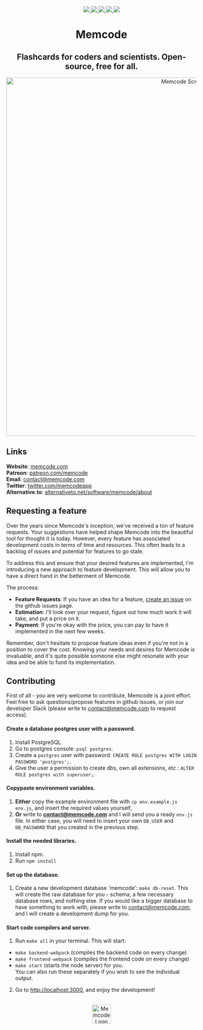 <div align="center">
  <a href="http://memcode.com" title="Website memcode.com">
    <img src="https://img.shields.io/website-up-down-green-red/http/shields.io.svg"/>
  </a>
  
  <a href="https://GitHub.com/Naereen/lakesare/memcode/contributors/" title="GitHub contributors">
    <img src="https://img.shields.io/github/contributors/lakesare/memcode"/>
  </a>
  
  <a href="https://github.com/lakesare/memcode/blob/master/LICENSE" title="GitHub license">
    <img src="https://img.shields.io/github/license/Naereen/StrapDown.js.svg"/>
  </a>
  
  <a href="https://reactjs.org/docs/how-to-contribute.html#your-first-pull-request" title="PRs welcome">
    <img src="https://img.shields.io/badge/PRs-welcome-brightgreen.svg"/>
  </a>

<!--   <a href="https://gitpod.io/#https://github.com/lakesare/memcode" title="Gitpod Ready-to-Code">
    <img src="https://img.shields.io/badge/Gitpod-Ready--to--Code-blue?logo=gitpod"/>
  </a> -->

  <a href="https://patreon.com/memcode" title="Donate to Memcode project using Patreon">
    <img src="https://img.shields.io/badge/patreon-donate-yellow.svg"/>
  </a>
</div>

<h1 align="center">
  Memcode
</h1>

<h2 align="center">
  Flashcards for coders and scientists. Open-source, free for all.
</h2>

<div align="center">
  <img width="950px" alt="Memcode Screenshot" src="https://user-images.githubusercontent.com/7578559/154212696-1597a568-7a97-44d8-bda9-56cc80fcc725.png">
</div>

## Links

**Website**: <a href="https://www.memcode.com">memcode.com</a>  
**Patreon**: <a href="https://patreon.com/memcode">patreon.com/memcode</a>   
**Email**:   contact@memcode.com    
**Twitter**: <a href="https://twitter.com/memcodeapp">twitter.com/memcodeapp</a>  
**Alternative.to**: <a href="https://alternativeto.net/software/memcode/about">alternativeto.net/software/memcode/about</a>    

## Requesting a feature

Over the years since Memcode's inception, we've received a ton of feature requests. Your suggestions have helped shape Memcode into the beautiful tool for thought it is today. However, every feature has associated development costs in terms of time and resources. This often leads to a backlog of issues and potential for features to go stale.

To address this and ensure that your desired features are implemented, I'm introducing a new approach to feature development. This will allow you to have a direct hand in the betterment of Memcode.

The process:

- **Feature Requests**: If you have an idea for a feature, <a href="https://github.com/lakesare/memcode/issues/new">create an issue</a> on the github issues page.  
- **Estimation**: I'll look over your request, figure out how much work it will take, and put a price on it.  
- **Payment**: If you're okay with the price, you can pay to have it implemented in the next few weeks.  

Remember, don't hesitate to propose feature ideas even if you're not in a position to cover the cost. Knowing your needs and desires for Memcode is invaluable, and it's quite possible someone else might resonate with your idea and be able to fund its implementation.

## Contributing

First of all - you are very welcome to contribute, Memcode is a joint effort.   
Feel free to ask questions/propose features in github issues, or join our developer Slack (please write to contact@memcode.com to request access).

<!-- Note: if you'd like to use online development environment, try <a href="https://github.com/lakesare/memcode/blob/master/Gitpod.md">Gitpod.md</a> (might need some adjustments). The steps below are for the local setup. -->

#### Create a database postgres user with a password.
1. Install PostgreSQL.
2. Go to postgres console: `psql postgres`.
3. Create a `postgres` user with password: `CREATE ROLE postgres WITH LOGIN PASSWORD 'postgres';`.
4. Give the user a permission to create dbs, own all extensions, etc.: `ALTER ROLE postgres with superuser;`.

#### Copypaste environment variables.
1. **Either** copy the example environment file with `cp env.example.js env.js`, and insert the required values yourself,
2. **Or** write to **contact@memcode.com** and I will send you a ready `env.js` file.
In either case, you will need to insert your own `DB_USER` and `DB_PASSWORD` that you created in the previous step.

#### Install the needed libraries.
1. Install npm.
2. Run `npm install`

#### Set up the database.
1. Create a new development database 'memcode': `make db-reset`.
This will create the raw database for you - schema, a few necessary database rows, and nothing else.
If you would like a bigger database to have something to work with, please write to contact@memcode.com, and I will create a development dump for you.

#### Start code compilers and server.
1. Run `make all` in your terminal.
This will start:
- `make backend-webpack` (compiles the backend code on every change)
- `make frontend-webpack` (compiles the frontend code on every change)
- `make start` (starts the node server)
for you.  
You can also run these separately if you wish to see the individual output.
2. Go to <a href="http://localhost:3000/">http://localhost:3000</a>, and enjoy the development!


<br/>
<div align="center">
  <img width="50px" src="https://user-images.githubusercontent.com/7578559/154219522-280c4f96-4e3d-45e9-9beb-671b339b3f92.png" alt="Memcode Logo"/>
</div>
